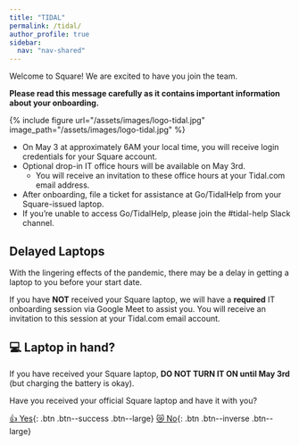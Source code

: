 ```yaml
---
title: "TIDAL"
permalink: /tidal/
author_profile: true
sidebar:
  nav: "nav-shared"
---
```


Welcome to Square!  We are excited to have you join the team. 

__Please read this message carefully as it contains important information about your onboarding.__

{% include figure url="/assets/images/logo-tidal.jpg" image_path="/assets/images/logo-tidal.jpg" %}

* On May 3 at approximately 6AM your local time, you will receive login credentials for your Square account. 
* Optional drop-in IT office hours will be available on May 3rd.  
  * You will receive an invitation to these office hours at your Tidal.com email address.
* After onboarding, file a ticket for assistance at Go/TidalHelp from your Square-issued laptop.  
* If you’re unable to access Go/TidalHelp, please join the #tidal-help Slack channel.

## Delayed Laptops
With the lingering effects of the pandemic, there may be a delay in getting a laptop to you before your start date. 

If you have __NOT__ received your Square laptop, we will have a __required__ IT onboarding session via Google Meet to assist you. You will receive an invitation to this session at your Tidal.com email account.

## 💻 Laptop in hand?
If you have received your Square laptop, __DO NOT TURN IT ON until May 3rd__ (but charging the battery is okay).  

Have you received your official Square laptop and have it with you?

[👍  Yes](/os){: .btn .btn--success .btn--large} [😿  No](/alt){: .btn .btn--inverse .btn--large}
